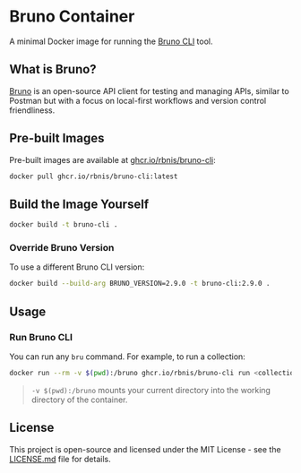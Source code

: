 # Bruno Container

A minimal Docker image for running the [Bruno CLI](https://github.com/usebruno/bruno) tool.

## What is Bruno?

[Bruno](https://www.usebruno.com/) is an open-source API client for testing and managing APIs, similar to Postman but with a focus on local-first workflows and version control friendliness.

## Pre-built Images
Pre-built images are available at [ghcr.io/rbnis/bruno-cli](https://github.com/rbnis/bruno-container/pkgs/container/bruno-cli):

```sh
docker pull ghcr.io/rbnis/bruno-cli:latest
```

## Build the Image Yourself
```sh
docker build -t bruno-cli .
```

### Override Bruno Version
To use a different Bruno CLI version:
```sh
docker build --build-arg BRUNO_VERSION=2.9.0 -t bruno-cli:2.9.0 .
```

## Usage

### Run Bruno CLI
You can run any `bru` command. For example, to run a collection:
```sh
docker run --rm -v $(pwd):/bruno ghcr.io/rbnis/bruno-cli run <collection>
```

> `-v $(pwd):/bruno` mounts your current directory into the working directory of the container.

## License

This project is open-source and licensed under the MIT License - see the [LICENSE.md](LICENSE.md) file for details.
